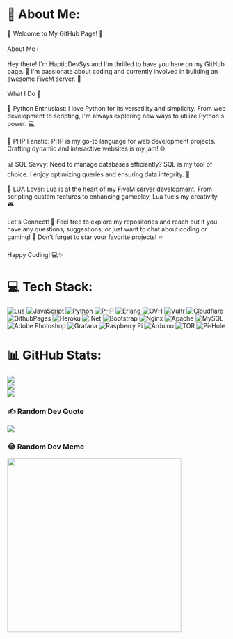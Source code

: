# 💫 About Me:
👋 Welcome to My GitHub Page! 👋<br><br>About Me ℹ️ <br><br>Hey there! I'm HapticDevSys and I'm thrilled to have you here on my GitHub page. 🎉 I'm passionate about coding and currently involved in building an awesome FiveM server. 🚀<br><br>What I Do 💼<br><br>🐍 Python Enthusiast: I love Python for its versatility and simplicity. From web development to scripting, I'm always exploring new ways to utilize Python's power. 💻<br><br>🔧 PHP Fanatic: PHP is my go-to language for web development projects. Crafting dynamic and interactive websites is my jam! 🌐<br><br>📊 SQL Savvy: Need to manage databases efficiently? SQL is my tool of choice. I enjoy optimizing queries and ensuring data integrity. 💾<br><br>🌟 LUA Lover: Lua is at the heart of my FiveM server development. From scripting custom features to enhancing gameplay, Lua fuels my creativity. 🎮<br><br>Let's Connect! 🤝 Feel free to explore my repositories and reach out if you have any questions, suggestions, or just want to chat about coding or gaming! 📲 Don't forget to star your favorite projects! ⭐️<br><br>Happy Coding! 💻✨


# 💻 Tech Stack:
![Lua](https://img.shields.io/badge/lua-%232C2D72.svg?style=for-the-badge&logo=lua&logoColor=white) ![JavaScript](https://img.shields.io/badge/javascript-%23323330.svg?style=for-the-badge&logo=javascript&logoColor=%23F7DF1E) ![Python](https://img.shields.io/badge/python-3670A0?style=for-the-badge&logo=python&logoColor=ffdd54) ![PHP](https://img.shields.io/badge/php-%23777BB4.svg?style=for-the-badge&logo=php&logoColor=white) ![Erlang](https://img.shields.io/badge/Erlang-white.svg?style=for-the-badge&logo=erlang&logoColor=a90533) ![OVH](https://img.shields.io/badge/ovh-%23123F6D.svg?style=for-the-badge&logo=ovh&logoColor=#123F6D) ![Vultr](https://img.shields.io/badge/Vultr-007BFC.svg?style=for-the-badge&logo=vultr) ![Cloudflare](https://img.shields.io/badge/Cloudflare-F38020?style=for-the-badge&logo=Cloudflare&logoColor=white) ![GithubPages](https://img.shields.io/badge/github%20pages-121013?style=for-the-badge&logo=github&logoColor=white) ![Heroku](https://img.shields.io/badge/heroku-%23430098.svg?style=for-the-badge&logo=heroku&logoColor=white) ![.Net](https://img.shields.io/badge/.NET-5C2D91?style=for-the-badge&logo=.net&logoColor=white) ![Bootstrap](https://img.shields.io/badge/bootstrap-%238511FA.svg?style=for-the-badge&logo=bootstrap&logoColor=white) ![Nginx](https://img.shields.io/badge/nginx-%23009639.svg?style=for-the-badge&logo=nginx&logoColor=white) ![Apache](https://img.shields.io/badge/apache-%23D42029.svg?style=for-the-badge&logo=apache&logoColor=white) ![MySQL](https://img.shields.io/badge/mysql-%2300000f.svg?style=for-the-badge&logo=mysql&logoColor=white) ![Adobe Photoshop](https://img.shields.io/badge/adobe%20photoshop-%2331A8FF.svg?style=for-the-badge&logo=adobe%20photoshop&logoColor=white) ![Grafana](https://img.shields.io/badge/grafana-%23F46800.svg?style=for-the-badge&logo=grafana&logoColor=white) ![Raspberry Pi](https://img.shields.io/badge/-RaspberryPi-C51A4A?style=for-the-badge&logo=Raspberry-Pi) ![Arduino](https://img.shields.io/badge/-Arduino-00979D?style=for-the-badge&logo=Arduino&logoColor=white) ![TOR](https://img.shields.io/badge/tor-%237E4798.svg?style=for-the-badge&logo=tor-project&logoColor=white) ![Pi-Hole](https://img.shields.io/badge/pihole-%2396060C.svg?style=for-the-badge&logo=pi-hole&logoColor=white)
# 📊 GitHub Stats:
![](https://github-readme-stats.vercel.app/api?username=HapticDevSys&theme=radical&hide_border=false&include_all_commits=true&count_private=true)<br/>
![](https://github-readme-streak-stats.herokuapp.com/?user=HapticDevSys&theme=radical&hide_border=false)<br/>
![](https://github-readme-stats.vercel.app/api/top-langs/?username=HapticDevSys&theme=radical&hide_border=false&include_all_commits=true&count_private=true&layout=compact)

### ✍️ Random Dev Quote
![](https://quotes-github-readme.vercel.app/api?type=horizontal&theme=radical)

### 😂 Random Dev Meme
<img src='https://randommeme-five.vercel.app/' style="height: 400px;"/>
